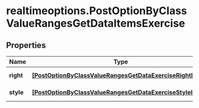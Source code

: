 # realtimeoptions.PostOptionByClassValueRangesGetDataItemsExercise

## Properties

Name | Type | Description | Notes
------------ | ------------- | ------------- | -------------
**right** | [**[PostOptionByClassValueRangesGetDataExerciseRightItems]**](PostOptionByClassValueRangesGetDataExerciseRightItems.md) | Exercise right. | [optional] 
**style** | [**[PostOptionByClassValueRangesGetDataExerciseStyleItems]**](PostOptionByClassValueRangesGetDataExerciseStyleItems.md) | Exercise style. | [optional] 


